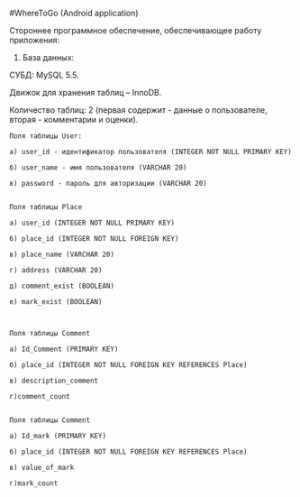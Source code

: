 #WhereToGo (Android application)











Стороннее программное обеспечение, обеспечивающее работу приложения:

1) База данных: 

СУБД: MySQL 5.5. 

Движок для хранения таблиц – InnoDB.

Количество таблиц: 2 (первая содержит - данные о пользователе, вторая - комментарии и оценки).

	Поля таблицы User: 

	а) user_id - идентификатор пользователя (INTEGER NOT NULL PRIMARY KEY) 

	б) user_name - имя пользователя (VARCHAR 20)

	в) password - пароль для авторизации (VARCHAR 20)


	Поля таблицы Place

	a) user_id (INTEGER NOT NULL PRIMARY KEY)

	б) place_id (INTEGER NOT NULL FOREIGN KEY)

	в) place_name (VARCHAR 20)

	г) address (VARCHAR 20)

	д) comment_exist (BOOLEAN)

	е) mark_exist (BOOLEAN)



	Поля таблицы Comment

	а) Id_Comment (PRIMARY KEY)

	б) place_id (INTEGER NOT NULL FOREIGN KEY REFERENCES Place)

	в) description_comment

	г)comment_count
	

	Поля таблицы Comment

	а) Id_mark (PRIMARY KEY)

	б) place_id (INTEGER NOT NULL FOREIGN KEY REFERENCES Place)

	в) value_of_mark

	г)mark_count
